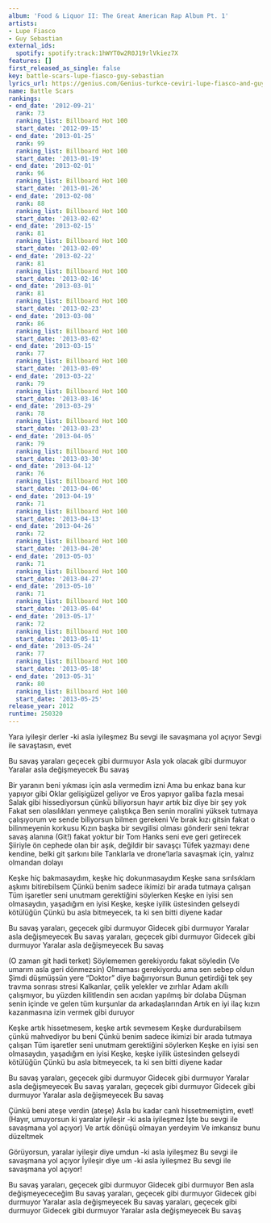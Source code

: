 ```yaml
---
album: 'Food & Liquor II: The Great American Rap Album Pt. 1'
artists:
- Lupe Fiasco
- Guy Sebastian
external_ids:
  spotify: spotify:track:1hWYT0w2R0J19rlVkiez7X
features: []
first_released_as_single: false
key: battle-scars-lupe-fiasco-guy-sebastian
lyrics_url: https://genius.com/Genius-turkce-ceviri-lupe-fiasco-and-guy-sebastian-battle-scars-turkish-translation-turkce-ceviri-lyrics
name: Battle Scars
rankings:
- end_date: '2012-09-21'
  rank: 73
  ranking_list: Billboard Hot 100
  start_date: '2012-09-15'
- end_date: '2013-01-25'
  rank: 99
  ranking_list: Billboard Hot 100
  start_date: '2013-01-19'
- end_date: '2013-02-01'
  rank: 96
  ranking_list: Billboard Hot 100
  start_date: '2013-01-26'
- end_date: '2013-02-08'
  rank: 88
  ranking_list: Billboard Hot 100
  start_date: '2013-02-02'
- end_date: '2013-02-15'
  rank: 81
  ranking_list: Billboard Hot 100
  start_date: '2013-02-09'
- end_date: '2013-02-22'
  rank: 81
  ranking_list: Billboard Hot 100
  start_date: '2013-02-16'
- end_date: '2013-03-01'
  rank: 81
  ranking_list: Billboard Hot 100
  start_date: '2013-02-23'
- end_date: '2013-03-08'
  rank: 86
  ranking_list: Billboard Hot 100
  start_date: '2013-03-02'
- end_date: '2013-03-15'
  rank: 77
  ranking_list: Billboard Hot 100
  start_date: '2013-03-09'
- end_date: '2013-03-22'
  rank: 79
  ranking_list: Billboard Hot 100
  start_date: '2013-03-16'
- end_date: '2013-03-29'
  rank: 78
  ranking_list: Billboard Hot 100
  start_date: '2013-03-23'
- end_date: '2013-04-05'
  rank: 79
  ranking_list: Billboard Hot 100
  start_date: '2013-03-30'
- end_date: '2013-04-12'
  rank: 76
  ranking_list: Billboard Hot 100
  start_date: '2013-04-06'
- end_date: '2013-04-19'
  rank: 71
  ranking_list: Billboard Hot 100
  start_date: '2013-04-13'
- end_date: '2013-04-26'
  rank: 72
  ranking_list: Billboard Hot 100
  start_date: '2013-04-20'
- end_date: '2013-05-03'
  rank: 71
  ranking_list: Billboard Hot 100
  start_date: '2013-04-27'
- end_date: '2013-05-10'
  rank: 71
  ranking_list: Billboard Hot 100
  start_date: '2013-05-04'
- end_date: '2013-05-17'
  rank: 72
  ranking_list: Billboard Hot 100
  start_date: '2013-05-11'
- end_date: '2013-05-24'
  rank: 77
  ranking_list: Billboard Hot 100
  start_date: '2013-05-18'
- end_date: '2013-05-31'
  rank: 80
  ranking_list: Billboard Hot 100
  start_date: '2013-05-25'
release_year: 2012
runtime: 250320
---
```

Yara iyileşir derler -ki asla iyileşmez
Bu sevgi ile savaşmana yol açıyor
Sevgi ile savaştasın, evet


Bu savaş yaraları geçecek gibi durmuyor
Asla yok olacak gibi durmuyor
Yaralar asla değişmeyecek
Bu savaş


Bir yaranın beni yıkması için asla vermedim izni
Ama bu enkaz bana kur yapıyor gibi
Oklar gelişigüzel geliyor ve Eros yapıyor galiba fazla mesai
Salak gibi hissediyorsun çünkü biliyorsun hayır artık biz diye bir şey yok
Fakat sen olasılıkları yenmeye çalıştıkça
Ben senin moralini yüksek tutmaya çalışıyorum ve sende biliyorsun bilmen gerekeni
Ve bırak kızı gitsin fakat o bilinmeyenin korkusu
Kızın başka bir sevgilisi olması gönderir seni tekrar savaş alanına
(Git!) fakat yoktur bir Tom Hanks seni eve geri getirecek
Şiiriyle ön cephede olan bir aşık, değildir bir savaşçı
Tüfek yazmayı dene kendine, belki git şarkını bile
Tanklarla ve drone’larla savaşmak için, yalnız olmandan dolayı


Keşke hiç bakmasaydım, keşke hiç dokunmasaydım
Keşke sana sırılsıklam aşkımı bitirebilsem
Çünkü benim sadece ikimizi bir arada tutmaya çalışan
Tüm işaretler seni unutmam gerektiğini söylerken
Keşke en iyisi sen olmasaydın, yaşadığım en iyisi
Keşke, keşke iyilik üstesinden gelseydi kötülüğün
Çünkü bu asla bitmeyecek, ta ki sen bitti diyene kadar


Bu savaş yaraları, geçecek gibi durmuyor
Gidecek gibi durmuyor
Yaralar asla değişmeyecek
Bu savaş yaraları, geçecek gibi durmuyor
Gidecek gibi durmuyor
Yaralar asla değişmeyecek
Bu savaş


(O zaman git hadi terket)
Söylememen gerekiyordu fakat söyledin
(Ve umarım asla geri dönmezsin)
Olmaması gerekiyordu ama sen sebep oldun
Şimdi düşmüşsün yere “Doktor” diye bağırıyorsun
Bunun getirdiği tek şey travma sonrası stresi
Kalkanlar, çelik yelekler ve zırhlar
Adam akıllı çalışmıyor, bu yüzden kilitlendin sen acıdan yapılmış bir dolaba
Düşman senin içinde ve gelen tüm kurşunlar da arkadaşlarından
Artık en iyi ilaç kızın kazanmasına izin vermek gibi duruyor


Keşke artık hissetmesem, keşke artık sevmesem
Keşke durdurabilsem çünkü mahvediyor bu beni
Çünkü benim sadece ikimizi bir arada tutmaya çalışan
Tüm işaretler seni unutmam gerektiğini söylerken
Keşke en iyisi sen olmasaydın, yaşadığım en iyisi
Keşke, keşke iyilik üstesinden gelseydi kötülüğün
Çünkü bu asla bitmeyecek, ta ki sen bitti diyene kadar


Bu savaş yaraları, geçecek gibi durmuyor
Gidecek gibi durmuyor
Yaralar asla değişmeyecek
Bu savaş yaraları, geçecek gibi durmuyor
Gidecek gibi durmuyor
Yaralar asla değişmeyecek
Bu savaş


Çünkü beni ateşe verdin (ateşe)
Asla bu kadar canlı hissetmemiştim, evet!
(Hayır, umuyorsun ki yaralar iyileşir -ki asla iyileşmez
İşte bu sevgi ile savaşmana yol açıyor)
Ve artık dönüşü olmayan yerdeyim
Ve imkansız bunu düzeltmek


Görüyorsun, yaralar iyileşir diye umdun -ki asla iyileşmez
Bu sevgi ile savaşmana yol açıyor
İyileşir diye um -ki asla iyileşmez
Bu sevgi ile savaşmana yol açıyor!


Bu savaş yaraları, geçecek gibi durmuyor
Gidecek gibi durmuyor
Ben asla değişmeyececeğim
Bu savaş yaraları, geçecek gibi durmuyor
Gidecek gibi durmuyor
Yaralar asla değişmeyecek
Bu savaş yaraları, geçecek gibi durmuyor
Gidecek gibi durmuyor
Yaralar asla değişmeyecek
Bu savaş
